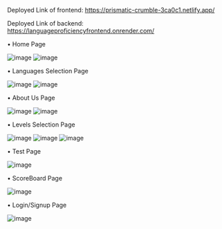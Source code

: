 Deployed Link of frontend: https://prismatic-crumble-3ca0c1.netlify.app/


Deployed Link of backend: https://languageproficiencyfrontend.onrender.com/


•	Home Page

![image](https://github.com/user-attachments/assets/544bd647-75b7-4e4b-9c41-67779db636dd)
![image](https://github.com/user-attachments/assets/afa6c550-7a72-4ad9-b858-1f9c94e8271a)




•	Languages Selection Page

![image](https://github.com/user-attachments/assets/a8a1153d-6154-4524-bb6a-ffe7aa539763)
![image](https://github.com/user-attachments/assets/7cd2b85b-da16-4792-8d22-489edb3c46bb)




•	About Us Page

![image](https://github.com/user-attachments/assets/561d5430-1cf4-48cc-b5ec-23f2ff0f6d15)
![image](https://github.com/user-attachments/assets/23d7dc0b-5ab7-45a3-baae-d197e119f8eb)




•	Levels Selection Page

![image](https://github.com/user-attachments/assets/d354d995-9ffc-46bc-8d73-fccd63e8dbba)
![image](https://github.com/user-attachments/assets/5611cf6d-1c24-4653-a6a7-7a4d7b2f28a7)
![image](https://github.com/user-attachments/assets/e0f5ffd1-6e0f-449b-ab25-d045a35e38dc)




•	Test Page

![image](https://github.com/user-attachments/assets/d77ace8d-bc38-4c64-901f-2338c047fd96)




•	ScoreBoard Page

![image](https://github.com/user-attachments/assets/4ec33956-099a-4514-8b37-dfa5f0634e6a)




•	Login/Signup Page

![image](https://github.com/user-attachments/assets/23ab2735-e1a5-4c0f-96ff-10af397a49a4)













